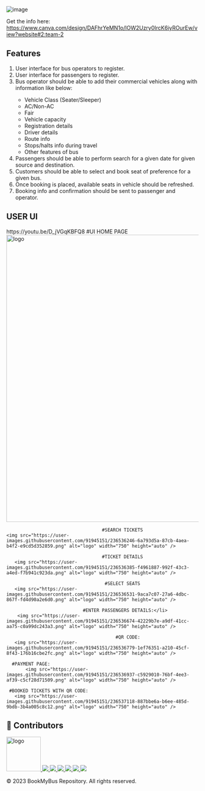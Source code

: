 
![image](https://user-images.githubusercontent.com/91945151/236440799-236a0fc1-5046-467e-8e4a-af9f2945f77b.png)

Get the info here:
https://www.canva.com/design/DAFhrYeMN1o/lOW2Uzry0IrcK6iyROurEw/view?website#2:team-2

<section>
	<h2>Features</h2>
	<ol>
		<li>User interface for bus operators to register.</li>
		<li>User interface for passengers to register.</li>
		<li>Bus operator should be able to add their commercial vehicles along with information like below:</li>
		<ul>
			<li>Vehicle Class (Seater/Sleeper)</li>
			<li>AC/Non-AC</li>
			<li>Fair</li>
			<li>Vehicle capacity</li>
			<li>Registration details</li>
			<li>Driver details</li>
			<li>Route info</li>
			<li>Stops/halts info during travel</li>
			<li>Other features of bus</li>
		</ul>
		<li>Passengers should be able to perform search for a given date for given source and destination.</li>
		<li>Customers should be able to select and book seat of preference for a given bus.</li>
		<li>Once booking is placed, available seats in vehicle should be refreshed.</li>
		<li>Booking info and confirmation should be sent to passenger and operator.</li>
	</ol>
</section>

<section>
	<h2>USER UI</h2> 
	https://youtu.be/D_jVGqKBFQ8
	                                #UI HOME PAGE
	<img src="https://user-images.githubusercontent.com/91945151/236535952-06a8a40a-ee07-44ba-933a-6d1b6b7a895f.png" alt="logo" width="750" height="auto" />
	
                                       #SEARCH TICKETS
	<img src="https://user-images.githubusercontent.com/91945151/236536246-6a793d5a-87cb-4aea-b4f2-e9cd5d352859.png" alt="logo" width="750" height="auto" />

                                       #TICKET DETAILS
       <img src="https://user-images.githubusercontent.com/91945151/236536385-f4961887-992f-43c3-a4ed-f7b941c923da.png" alt="logo" width="750" height="auto" />
	
                                        #SELECT SEATS
       <img src="https://user-images.githubusercontent.com/91945151/236536531-9aca7c07-27a6-4dbc-867f-fd4d90a2e6d0.png" alt="logo" width="750" height="auto" />

                                #ENTER PASSENGERS DETAILS:</li>
        <img src="https://user-images.githubusercontent.com/91945151/236536674-42229b7e-a9df-41cc-aa75-c0a99dc243a3.png" alt="logo" width="750" height="auto" />
	
                                            #QR CODE:
       <img src="https://user-images.githubusercontent.com/91945151/236536779-1ef76351-a210-45cf-8f43-176b16cbe2fc.png" alt="logo" width="750" height="auto" />
	
      #PAYMENT PAGE:
           <img src="https://user-images.githubusercontent.com/91945151/236536937-c5929010-76bf-4ee3-af39-c5cf28d71509.png" alt="logo" width="750" height="auto" />
	
     #BOOKED TICKETS WITH QR CODE: 
       <img src="https://user-images.githubusercontent.com/91945151/236537118-887bbe6a-b6ee-485d-9bdb-3b4a005c8c12.png" alt="logo" width="750" height="auto" />
	

</section>	



 



<!-- Contributing -->
## :wave: Contributors



<a href="https://github.com/VrushabhTawde/BookMyEvent/graphs/contributors">
<!--   <img src="https://contrib.rocks/image?repo=VrushabhTawde/BookMyBus" alt="logo" width="150" height="auto" /> -->
  <img src="https://contrib.rocks/image?repo=VrushabhTawde/BookMyEvent" alt="logo" width="90"height="auto"/>


 
</a>

<a href="https://github.com/varunmh28/Heart-Disease-Prediction/graphs/contributors">
  <img src="https://contrib.rocks/image?repo=varunmh28/Heart-Disease-Prediction" />

</a>

<a href="https://github.com/Shruti-Koppisetty/Shruti-Koppisetty/graphs/contributors">
  <img src="https://contrib.rocks/image?repo=Shruti-Koppisetty/Shruti-Koppisetty" />

</a>

<a href="https://github.com/jasvinderxrajput/profile/graphs/contributors">
  <img src="https://contrib.rocks/image?repo=jasvinderxrajput/profile" />

</a>

<a href="https://github.com/Tanvi140/A/graphs/contributors">
  <img src="https://contrib.rocks/image?repo=Tanvi140/A" />

</a>

<a href="https://github.com/sadhvi022/test/graphs/contributors">
  <img src="https://contrib.rocks/image?repo=sadhvi022/test" />

</a> 
<a href="https://github.com/meghanair02/meghanair02/graphs/contributors">
  <img src="https://contrib.rocks/image?repo=meghanair02/meghanair02" />
</a>



<footer>
	<p>&copy; 2023 BookMyBus Repository. All rights reserved.</p>
</footer>
